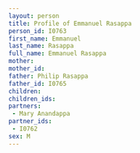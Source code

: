 ```yaml
---
layout: person
title: Profile of Emmanuel Rasappa
person_id: I0763
first_name: Emmanuel
last_name: Rasappa
full_name: Emmanuel Rasappa
mother: 
mother_id: 
father: Philip Rasappa
father_id: I0765
children:
children_ids:
partners:
 - Mary Anandappa
partner_ids:
 - I0762
sex: M
---
```


